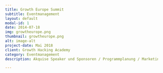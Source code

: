 ```yaml
---
title: Growth Europe Summit
subtitle: Eventmanagement
layout: default
modal-id: 1
date: 2014-07-18
img: growtheurope.png
thumbnail: growtheurope.png
alt: image-alt
project-date: Mai 2018
client: Growth Hacking Academy
category: Eventmanagement
description: Akquise Speaker und Sponsoren / Programmplanung / Marketing / Partner Management

---
```

